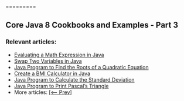 =========

## Core Java 8 Cookbooks and Examples - Part 3

### Relevant articles:

- [Evaluating a Math Expression in Java](https://www.baeldung.com/java-evaluate-math-expression-string)
- [Swap Two Variables in Java](https://www.baeldung.com/java-swap-two-variables)
- [Java Program to Find the Roots of a Quadratic Equation](https://www.baeldung.com/roots-quadratic-equation)
- [Create a BMI Calculator in Java](https://www.baeldung.com/java-body-mass-index-calculator)
- [Java Program to Calculate the Standard Deviation](https://www.baeldung.com/java-calculate-standard-deviation)
- [Java Program to Print Pascal’s Triangle](https://www.baeldung.com/java-pascal-triangle)
- More articles: [[<-- Prev]](/core-java-modules/core-java-lang-math-2)
